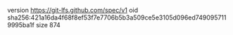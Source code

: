version https://git-lfs.github.com/spec/v1
oid sha256:421a16da4f68f8ef53f7e7706b5b3a509ce5e3105d096ed7490957119995ba1f
size 874
